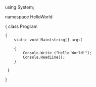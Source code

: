 using System;

namespace HelloWorld

{
    class Program

    {
        static void Main(string[] args)

        {
            Console.Write ("Hello World!");
            Console.ReadLine(); 
        }
        
     }
     
}
